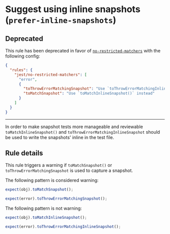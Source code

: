 # Suggest using inline snapshots (`prefer-inline-snapshots`)

## Deprecated

This rule has been deprecated in favor of
[`no-restricted-matchers`](no-restricted-matchers.md) with the following config:

```json
{
  "rules": {
    "jest/no-restricted-matchers": [
      "error",
      {
        "toThrowErrorMatchingSnapshot": "Use `toThrowErrorMatchingInlineSnapshot()` instead",
        "toMatchSnapshot": "Use `toMatchInlineSnapshot()` instead"
      }
    ]
  }
}
```

---

In order to make snapshot tests more manageable and reviewable
`toMatchInlineSnapshot()` and `toThrowErrorMatchingInlineSnapshot` should be
used to write the snapshots' inline in the test file.

## Rule details

This rule triggers a warning if `toMatchSnapshot()` or
`toThrowErrorMatchingSnapshot` is used to capture a snapshot.

The following pattern is considered warning:

```js
expect(obj).toMatchSnapshot();
```

```js
expect(error).toThrowErrorMatchingSnapshot();
```

The following pattern is not warning:

```js
expect(obj).toMatchInlineSnapshot();
```

```js
expect(error).toThrowErrorMatchingInlineSnapshot();
```
